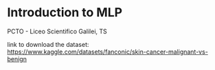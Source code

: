 # Introduction to MLP

PCTO - Liceo Scientifico Galilei, TS

link to download the dataset: https://www.kaggle.com/datasets/fanconic/skin-cancer-malignant-vs-benign
